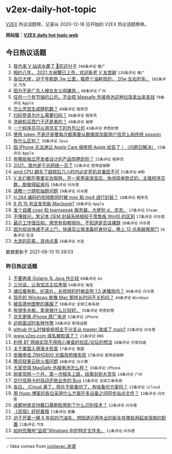 # v2ex-daily-hot-topic

[V2EX](https://www.v2ex.com/) 热议话题榜，记录从 2020-12-18 日开始的 V2EX 热议话题榜单。

**网站版：[V2EX daily hot topic web](https://boojack.github.io/v2ex-daily-hot-topic-web/)**

## 今日热议话题

<!-- TODAY BEGIN -->

1. [我也来 V 站送水果了 👏欢迎分子](https://www.v2ex.com/t/801496) `348条评论` `推广`
1. [相约八年， 2021 大闸蟹已上市，欢迎新老 V 友尝鲜](https://www.v2ex.com/t/801452) `126条评论` `推广`
1. [各位大佬，迫于年能跑 3w 公里，推荐个油耗低的， 20w 左右的车。](https://www.v2ex.com/t/801513) `102条评论` `汽车`
1. [因为不是广东人被女友父母嫌弃...](https://www.v2ex.com/t/801558) `88条评论` `广州`
1. [任何一个有节操的公司，不会把 Magsafe 外接电池这种垃圾拿出来卖钱](https://www.v2ex.com/t/801510) `79条评论` `Apple`
1. [怎么凭空生成随机数？](https://www.v2ex.com/t/801532) `69条评论` `程序员`
1. [扫码登录为什么需要扫码？](https://www.v2ex.com/t/801479) `66条评论` `程序员`
1. [洗碗机买西门子还是美的？](https://www.v2ex.com/t/801556) `49条评论` `装修`
1. [一个程序员可以游览天下的外包公司](https://www.v2ex.com/t/801484) `43条评论` `奇思妙想`
1. [使用 token 不是还是要每次都需要从数据库加载用户信息么和传统 session 有什么区别？](https://www.v2ex.com/t/801448) `39条评论` `Java`
1. [因 iPhone 无法通过 Apple Care 保修把 Apple 给告了！（问题已解决）](https://www.v2ex.com/t/801625) `23条评论` `Apple`
1. [有哪些独立开发者设计的产品惊艳到你？](https://www.v2ex.com/t/801551) `22条评论` `程序员`
1. [2021，我也是千兆网络一员了](https://www.v2ex.com/t/801538) `22条评论` `宽带症候群`
1. [amd CPU 翻车了超频后几小时内必定死机非重启不可](https://www.v2ex.com/t/801596) `21条评论` `AMD`
1. [V 友们都在哪里买衣服呀，开一家男装淘宝店，休闲简单款式的，主推程序员群，能做得起来吗](https://www.v2ex.com/t/801495) `19条评论` `问与答`
1. [请教一个随机抽题问题](https://www.v2ex.com/t/801454) `19条评论` `问与答`
1. [H.264 编码的视频能同时被 mov 和 mp4 进行封装？](https://www.v2ex.com/t/801517) `18条评论` `程序员`
1. [9 月 15 号会发布新 Macbook?](https://www.v2ex.com/t/801449) `18条评论` `Apple`
1. [发个自建 csgo 和 teamspeak 服务器，大佬别 d，求求。](https://www.v2ex.com/t/801562) `17条评论` `Steam`
1. [不懂就问，笔记本 OEM 封装系统相较于零售版 Win10 的区别](https://www.v2ex.com/t/801520) `17条评论` `问与答`
1. [最近工作很压抑，感觉有抑郁倾向，不知道是否该裸辞](https://www.v2ex.com/t/801617) `16条评论` `问与答`
1. [因为投诉快递不送上门，快递员让我准备好身份证，晚上 12 点来敲我家门](https://www.v2ex.com/t/801603) `16条评论` `生活`
1. [大连的前辈，咨询点事](https://www.v2ex.com/t/801455) `16条评论` `大连`

数据更新于 2021-09-13 15:39:03

<!-- TODAY END -->

### 昨日热议话题

<!-- YESTERDAY BEGIN -->

1. [不要再拿 Golang 与 Java 作比较](https://www.v2ex.com/t/801337) `60条评论` `Go`
1. [三句话，让淘宝店主拉黑我](https://www.v2ex.com/t/801368) `54条评论` `淘宝`
1. [诸位看电影，纪录片，长视频的时候会用 1.5 速播放吗？](https://www.v2ex.com/t/801352) `44条评论` `问与答`
1. [现在的 Windows 能像 Mac 那样长时间不关机吗？](https://www.v2ex.com/t/801417) `44条评论` `Windows`
1. [被高德地图整的暴躁了](https://www.v2ex.com/t/801330) `38条评论` `全球工单系统`
1. [有很多木板，拿来做什么比较好。](https://www.v2ex.com/t/801328) `35条评论` `奇思妙想`
1. [京东更换 iPhone 原厂电池](https://www.v2ex.com/t/801369) `32条评论` `iPhone`
1. [远程面试时各种作弊](https://www.v2ex.com/t/801363) `24条评论` `职场话题`
1. [github 什么时候偷偷把主干分支从 master 改成了 main?](https://www.v2ex.com/t/801415) `22条评论` `问与答`
1. [www.v2ex.com 域名被和谐了？](https://www.v2ex.com/t/801382) `21条评论` `DNS`
1. [利用 BT 网络实现不用担心审查的社区/论坛的想法](https://www.v2ex.com/t/801431) `18条评论` `分享创造`
1. [关于美国入境海关检查](https://www.v2ex.com/t/801438) `17条评论` `美国`
1. [安徽电信 ZNHG600 光猫改桥接失败](https://www.v2ex.com/t/801420) `17条评论` `宽带症候群`
1. [腾讯轻量云防火墙问题](https://www.v2ex.com/t/801401) `16条评论` `云计算`
1. [大家觉得 MagSafe 外接电池怎么样？](https://www.v2ex.com/t/801358) `15条评论` `iPhone`
1. [刚拿驾照一个月，第一次租车上路，结果刮到大货车](https://www.v2ex.com/t/801416) `14条评论` `广州`
1. [交行信用卡的自动还款业务的 Bug](https://www.v2ex.com/t/801347) `13条评论` `全球工单系统`
1. [各位， iCloud 满了，照片不能备份了，有啥备份方案吗？](https://www.v2ex.com/t/801338) `13条评论` `iCloud`
1. [用 Hugo 博客的各位采用什么方案在多设备之间同步站点文件？](https://www.v2ex.com/t/801335) `13条评论` `问与答`
1. [成都地铁支持戴口罩刷脸用到了什么识别技术？](https://www.v2ex.com/t/801419) `12条评论` `问与答`
1. [《双探》好好看哦](https://www.v2ex.com/t/801435) `11条评论` `剧集`
1. [迫于开着一辆 6 年前的汽油车，想知道近两年出的新车有哪些用起来很爽的配置](https://www.v2ex.com/t/801405) `11条评论` `汽车`
1. [如何优雅地“监视”Windows 中的特定文件夹。](https://www.v2ex.com/t/801383) `11条评论` `问与答`

<!-- YESTERDAY END -->

---

💡 Idea comes from [justjavac 迷渡](https://github.com/justjavac/)
